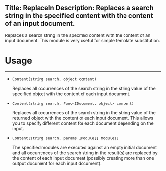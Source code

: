 Title: ReplaceIn
Description: Replaces a search string in the specified content with the content of an input document.
---
Replaces a search string in the specified content with the content of an input document. This module is very useful for simple template substitution.

# Usage
---

  - `Content(string search, object content)`
  
    Replaces all occurrences of the search string in the string value of the specified object with the content of each input document.

  - `Content(string search, Func<IDocument, object> content)`
  
    Replaces all occurrences of the search string in the string value of the returned object with the content of each input document. This allows you to specify different content for each document depending on the input.

  - `Content(string search, params IModule[] modules)`
  
    The specified modules are executed against an empty initial document and all occurrences of the search string in the result(s) are replaced by the content of each input document (possibly creating more than one output document for each input document).